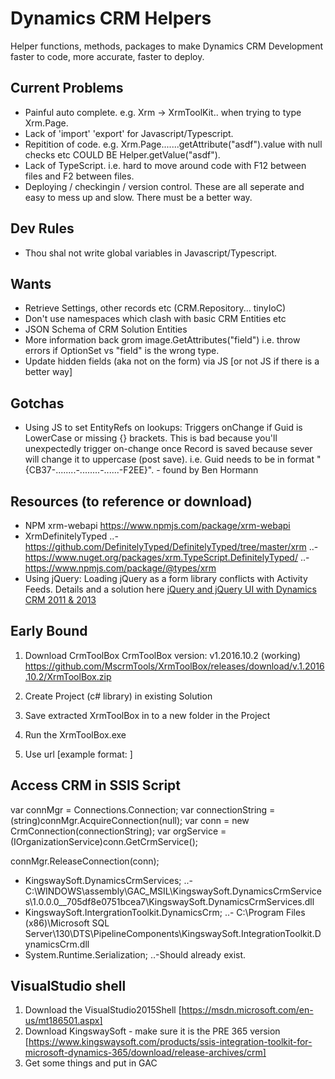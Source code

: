 # Dynamics CRM Helpers
Helper functions, methods, packages to make Dynamics CRM Development faster to code, more accurate, faster to deploy.

## Current Problems
- Painful auto complete. e.g. Xrm -> XrmToolKit.. when trying to type Xrm.Page.
- Lack of 'import' 'export' for Javascript/Typescript.
- Repitition of code. e.g. Xrm.Page.......getAttribute("asdf").value with null checks etc COULD BE Helper.getValue("asdf").
- Lack of TypeScript. i.e. hard to move around code with F12 between files and F2 between files.
- Deploying / checkingin / version control. These are all seperate and easy to mess up and slow. There must be a better way.

## Dev Rules
- Thou shal not write global variables in Javascript/Typescript.

## Wants
- Retrieve Settings, other records etc (CRM.Repository... tinyIoC)
- Don't use namespaces which clash with basic CRM Entities etc
- JSON Schema of CRM Solution Entities
- More information back grom image.GetAttributes<OptionSet>("field") i.e. throw errors if OptionSet vs "field" is the wrong type.
- Update hidden fields (aka not on the form) via JS [or not JS if there is a better way]

## Gotchas
- Using JS to set EntityRefs on lookups: Triggers onChange if Guid is LowerCase or missing {} brackets. This is bad because you'll unexpectedly trigger on-change once Record is saved because sever will change it to uppercase (post save). i.e. Guid needs to be in format "{CB37-........-........-......-F2EE}". - found by Ben Hormann


## Resources (to reference or download)
- NPM xrm-webapi https://www.npmjs.com/package/xrm-webapi
- XrmDefinitelyTyped 
..- https://github.com/DefinitelyTyped/DefinitelyTyped/tree/master/xrm
..- https://www.nuget.org/packages/xrm.TypeScript.DefinitelyTyped/
..- https://www.npmjs.com/package/@types/xrm 
- Using jQuery: Loading jQuery as a form library conflicts with Activity Feeds. Details and a solution here [jQuery and jQuery UI with Dynamics CRM 2011 & 2013](https://community.dynamics.com/crm/b/develop1/archive/2013/08/08/jquery-and-jquery-ui-with-dynamics-crm-2011-amp-2013)


## Early Bound
1. Download CrmToolBox
CrmToolBox version: v1.2016.10.2 (working) 
https://github.com/MscrmTools/XrmToolBox/releases/download/v.1.2016.10.2/XrmToolBox.zip

2. Create Project (c# library) in existing Solution

3. Save extracted XrmToolBox in to a new folder in the Project

4. Run the XrmToolBox.exe

5. Use url [example format: ]


## Access CRM in SSIS Script
var connMgr = Connections.Connection;
var connectionString = (string)connMgr.AcquireConnection(null);
var conn = new CrmConnection(connectionString);
var orgService = (IOrganizationService)conn.GetCrmService();

connMgr.ReleaseConnection(conn);

- KingswaySoft.DynamicsCrmServices;
..- C:\WINDOWS\assembly\GAC_MSIL\KingswaySoft.DynamicsCrmServices\1.0.0.0__705df8e0751bcea7\KingswaySoft.DynamicsCrmServices.dll
- KingswaySoft.IntergrationToolkit.DynamicsCrm;
..- C:\Program Files (x86)\Microsoft SQL Server\130\DTS\PipelineComponents\KingswaySoft.IntegrationToolkit.DynamicsCrm.dll
- System.Runtime.Serialization;
..-Should already exist.

## VisualStudio shell
1. Download the VisualStudio2015Shell [https://msdn.microsoft.com/en-us/mt186501.aspx]
2. Download KingswaySoft - make sure it is the PRE 365 version [https://www.kingswaysoft.com/products/ssis-integration-toolkit-for-microsoft-dynamics-365/download/release-archives/crm]
3. Get some things and put in GAC
